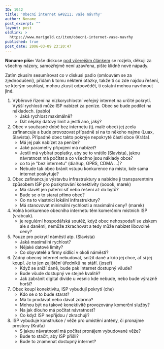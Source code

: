 ```yaml
---
ID: 1942
title: 'Obecní internet &#8211; vaše návrhy'
author: Noname
post_excerpt: ""
layout: post
oldlink: >
  https://www.marigold.cz/item/obecni-internet-vase-navrhy
published: true
post_date: 2006-03-09 23:20:47
---
```

<p>
  <strong>Noname píše:</strong>
  Vaše diskuse
  <a href="/item/jaky-je-vas-nazor-na-obecni-internet-zdarma">pod včerejším článkem</a>
  se rozjela, děkuji za všechny názory, samozřejmě není uzavřena, pište klidně nové nápady.
</p>

<p>
  Zatím zkusím sesumírovat co v diskusi padlo (omlouvám se za zjednodušení), přidám k tomu některé otázky, takže ti co zde najdou řešení, se kterým souhlasí, mohou zkusit odpovědět, ti ostatní mohou navrhnout jiné.
</p>

<ol>
<li>Výběrové řízení na nízkorychlostní veřejný internet na určité pokrytí. Vyšší rychlosti může ISP nabízet za peníze. Obec se bude podílet na nákladech. (pablo)
<ul>
<li>Jaká rychlost maximálně?</li>
<li>Dát nějaký datový limit a jestli ano, jaký?</li>
</ul>
</li>
<li>Obec v současné době bez internetu (tj. malé obce) jej zcela zafinancuje a bude provozovat případně si na to někoho najme (Luax, Slavista). Případně obec takto pokryje nepokryté části obce (Kráťa).
<ul>
<li>Má jej pak nabízet za peníze?</li>
<li>Jaké parametry připojení má nabízet?</li>
<li>Jestli má vybírat poplatky, aby se to vrátilo (Slavista), jakou návratnost má počítat a co všechno jsou náklady obce?</li>
<li>co to je "bez internetu" (dial/up, GPRS, CDMA ...)?</li>
<li>Nebude tak obec bránit vstupu konkurence na místo, kde sama internet poskytuje?</li>
</ul>
</li>
<li>Obec zafinancuje výstavbu infrastruktury a nabídne jí transparentním způsobem ISP pro poskytování konektivity (ooook, marek)
<ul>
<li>Má stavět jen páteřní síť nebo řešení až do bytů?</li>
<li>Bude se o to starat přímo obec?</li>
<li>Co na to vlastníci lokální infrastruktury?</li>
<li>Má stanovovat minimální rychlosti a maximální ceny? (marek)</li>
</ul>
</li>
<li>Volná konkurence obecního internetu těm komerčním místních ISP (vrabcak).
<ul>
<li>je regulérní hospodářská soutěž, když obec nehospodaří se ziskem ale s daněmi, nemůže zkrachovat a tedy může nabízet libovolné ceny?</li>
</ul>
</li>
<li>Pouze pro pokrytí náměstí atp. (Slavista)
<ul>
<li>Jaká maximální rychlost?</li>
<li>Nějaké datové limity?</li>
<li>Co obyvatelé a firmy sídlící v okolí náměstí?</li>
</ul>
</li>
<li>Žádný obecný internet nebudovat, snížit daně a kdo jej chce, ať si jej koupí. Je to jen zajištění úředníků na stáří. (josef)
<ul>
<li>Když se sníží daně, bude pak internet dostupný všude?</li>
<li>Bude všude dostupný ve stejné kvalitě?</li>
<li>Jak zabránit digital divide u vesnic kde nebude, nebo bude výrazně horší?</li>
</ul>
</li>
<li>Obec koupí konektivitu, ISP vybudují pokrytí (che)
<ul>
<li>Kdo se o to bude starat?</li>
<li>Má to prodávat nebo dávat zdarma?</li>
<li>Mohou být na takové konektivitě provozovány komerční služby?</li>
<li>Na jak dlouho má počítat návratnost?</li>
<li>Co když ISP nepřijdou / zkrachují?</li>
</ul>
</li>
<li>ISP vybuduje konstrukce / věže pro umístění antény, či pronajme prostory (Kráťa)
<ul>
<li>S jakou návratností má počítat pronájem vybudované věže?</li>
<li>Bude to stačit, aby ISP přišli?</li>
<li>Bude to znamenat dostupný internet?</li>
</ul>
</li>
</ol>